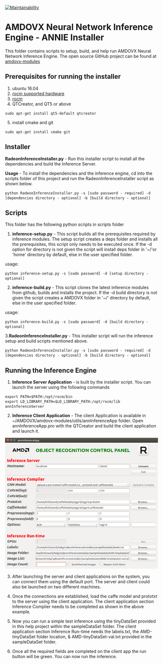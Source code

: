 [![Maintainability](https://api.codeclimate.com/v1/badges/9f54c6dcd01eb87d799c/maintainability)](https://codeclimate.com/github/kiritigowda/help/maintainability)

# AMDOVX Neural Network Inference Engine - ANNIE Installer

This folder contains scripts to setup, build, and help run AMDOVX Neural Network Inference Engine. The open source GitHub project can be found at [amdovx-modules](https://github.com/GPUOpen-ProfessionalCompute-Libraries/amdovx-modules#amd-openvx-modules-amdovx-modules)

## Prerequisites for running the installer

1. ubuntu 16.04
2. [rocm supported hardware](https://rocm.github.io/hardware.html)
3. [rocm](https://github.com/RadeonOpenCompute/ROCm#installing-from-amd-rocm-repositories)
4. QTCreator, and QT5 or above
````
sudo apt-get install qt5-default qtcreator
````
5. install cmake and git
````
sudo apt-get install cmake git
````
## Installer
**RadeonInferenceInstaller.py** - Run this installer script to install all the dependencies and build the Inference Server.

**Usage** - To install the dependencies and the inference engine, cd into the scripts folder of this project and run the RadeonInferenceInstaller script as shown below.
````
python RadeonInferenceInstaller.py -s [sudo password - required] -d [dependencies directory - optional] -b [build directory - optional]
````

## Scripts 
This folder has the following python scripts in scripts folder

1. **inference-setup.py** - This script builds all the prerequisites required by inference modules. The setup script creates a deps folder and installs all the prerequisites, this script only needs to be executed once. If the -d option for directory is not given the script will install deps folder in '~/'or 'home' directory by default, else in the user specified folder.

usage:

````
python inference-setup.py -s [sudo password] -d [setup directory - optional]
```` 

2. **inference-build.py** - This script clones the latest inference modules from github, builds and installs the project. If the -d build directory is not given the script creates a AMDOVX folder in '~/' directory by default, else in the user specified folder.

usage:

````
python inference-build.py -s [sudo password] -d [build directory - optional]
```` 

3.**RadeonInferenceInstaller.py** - This installer script will run the inference setup and build scripts mentioned above.
````
python RadeonInferenceInstaller.py -s [sudo password - required] -d [dependencies directory - optional] -b [build directory - optional]
````
## Running the Inference Engine 

1. **Inference Server Application** - is built by the installer script. You can launch the server using the following commands 
````
export PATH=$PATH:/opt/rocm/bin
export LD_LIBRARY_PATH=$LD_LIBRARY_PATH:/opt/rocm/lib
annInferenceServer
````
2. **Inference Client Application** - The client Application is available in ~/AMDOVX/amdovx-modules/utils/annInferenceApp folder. Open annInferenceApp.pro with the QTCreator and build the client application and launch it.

![Inference Client](images/AnnInference-client.png "Inference Client Application")

3. After launching the server and client applications on the system, you can connect them using the default port. The server and client could also be launched on two different machines.

4. Once the connections are established, load the caffe model and prototxt to the server using the client application. The client application section Inference Complier needs to be completed as shown in the above example.

5. Now you can run a simple test inference using the tinyDataSet provided in this help project within the sampleDataSet folder. The client application section Inference Run-time needs the labels.txt, the AMD-tinyDataSet folder location, & AMD-tinyDataSet-val.txt provided in the sampleDataSet folder.

6. Once all the required fields are completed on the client app the run button will be green. You can now run the inference.
